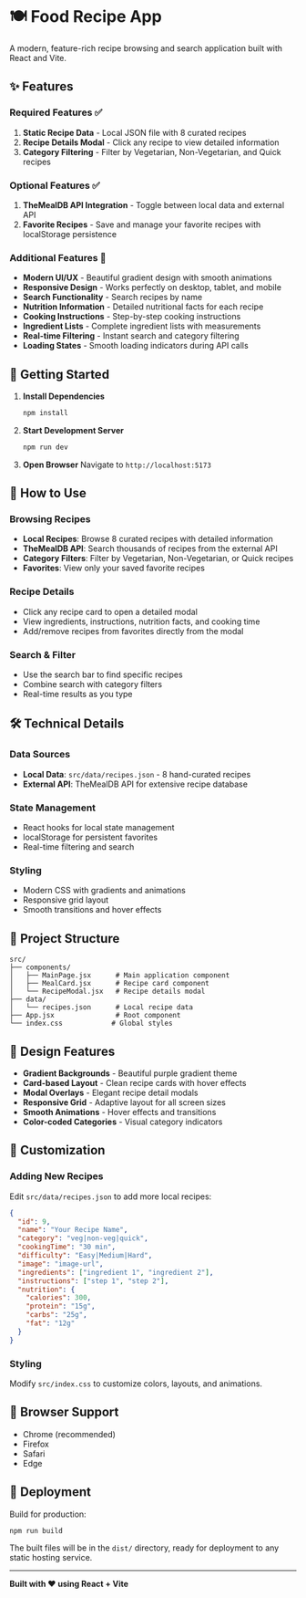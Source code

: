# 🍽️ Food Recipe App

A modern, feature-rich recipe browsing and search application built with React and Vite.

## ✨ Features

### Required Features ✅
1. **Static Recipe Data** - Local JSON file with 8 curated recipes
2. **Recipe Details Modal** - Click any recipe to view detailed information
3. **Category Filtering** - Filter by Vegetarian, Non-Vegetarian, and Quick recipes

### Optional Features ✅
1. **TheMealDB API Integration** - Toggle between local data and external API
2. **Favorite Recipes** - Save and manage your favorite recipes with localStorage persistence

### Additional Features 🎉
- **Modern UI/UX** - Beautiful gradient design with smooth animations
- **Responsive Design** - Works perfectly on desktop, tablet, and mobile
- **Search Functionality** - Search recipes by name
- **Nutrition Information** - Detailed nutritional facts for each recipe
- **Cooking Instructions** - Step-by-step cooking instructions
- **Ingredient Lists** - Complete ingredient lists with measurements
- **Real-time Filtering** - Instant search and category filtering
- **Loading States** - Smooth loading indicators during API calls

## 🚀 Getting Started

1. **Install Dependencies**
   ```bash
   npm install
   ```

2. **Start Development Server**
   ```bash
   npm run dev
   ```

3. **Open Browser**
   Navigate to `http://localhost:5173`

## 📱 How to Use

### Browsing Recipes
- **Local Recipes**: Browse 8 curated recipes with detailed information
- **TheMealDB API**: Search thousands of recipes from the external API
- **Category Filters**: Filter by Vegetarian, Non-Vegetarian, or Quick recipes
- **Favorites**: View only your saved favorite recipes

### Recipe Details
- Click any recipe card to open a detailed modal
- View ingredients, instructions, nutrition facts, and cooking time
- Add/remove recipes from favorites directly from the modal

### Search & Filter
- Use the search bar to find specific recipes
- Combine search with category filters
- Real-time results as you type

## 🛠️ Technical Details

### Data Sources
- **Local Data**: `src/data/recipes.json` - 8 hand-curated recipes
- **External API**: TheMealDB API for extensive recipe database

### State Management
- React hooks for local state management
- localStorage for persistent favorites
- Real-time filtering and search

### Styling
- Modern CSS with gradients and animations
- Responsive grid layout
- Smooth transitions and hover effects

## 📁 Project Structure

```
src/
├── components/
│   ├── MainPage.jsx      # Main application component
│   ├── MealCard.jsx      # Recipe card component
│   └── RecipeModal.jsx   # Recipe details modal
├── data/
│   └── recipes.json      # Local recipe data
├── App.jsx               # Root component
└── index.css            # Global styles
```

## 🎨 Design Features

- **Gradient Backgrounds** - Beautiful purple gradient theme
- **Card-based Layout** - Clean recipe cards with hover effects
- **Modal Overlays** - Elegant recipe detail modals
- **Responsive Grid** - Adaptive layout for all screen sizes
- **Smooth Animations** - Hover effects and transitions
- **Color-coded Categories** - Visual category indicators

## 🔧 Customization

### Adding New Recipes
Edit `src/data/recipes.json` to add more local recipes:

```json
{
  "id": 9,
  "name": "Your Recipe Name",
  "category": "veg|non-veg|quick",
  "cookingTime": "30 min",
  "difficulty": "Easy|Medium|Hard",
  "image": "image-url",
  "ingredients": ["ingredient 1", "ingredient 2"],
  "instructions": ["step 1", "step 2"],
  "nutrition": {
    "calories": 300,
    "protein": "15g",
    "carbs": "25g",
    "fat": "12g"
  }
}
```

### Styling
Modify `src/index.css` to customize colors, layouts, and animations.

## 📱 Browser Support

- Chrome (recommended)
- Firefox
- Safari
- Edge

## 🚀 Deployment

Build for production:
```bash
npm run build
```

The built files will be in the `dist/` directory, ready for deployment to any static hosting service.

---

**Built with ❤️ using React + Vite**

